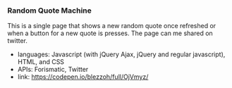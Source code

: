 ### Random Quote Machine
This is a single page that shows a new random quote once refreshed or when a button for a new quote is presses. The page can me shared on twitter.

- languages: Javascript (with jQuery Ajax, jQuery and regular javascript), HTML, and CSS
- APIs: Forismatic, Twitter
- link: https://codepen.io/blezzoh/full/OjVmyz/
